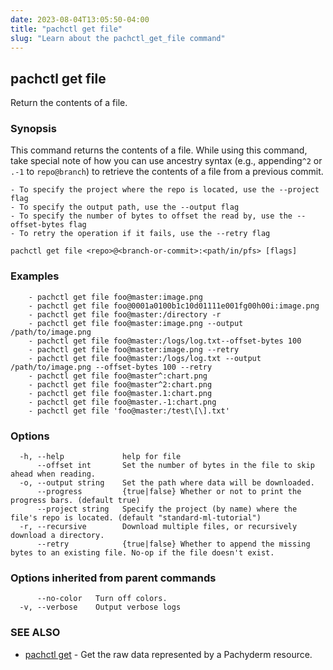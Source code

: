 ```yaml
---
date: 2023-08-04T13:05:50-04:00
title: "pachctl get file"
slug: "Learn about the pachctl_get_file command"
---
```


## pachctl get file

Return the contents of a file.

### Synopsis

This command returns the contents of a file. While using this command, take special note of how you can use ancestry syntax (e.g., appending`^2` or `.-1` to `repo@branch`) to retrieve the contents of a file from a previous commit. 

	- To specify the project where the repo is located, use the --project flag 
	- To specify the output path, use the --output flag 
	- To specify the number of bytes to offset the read by, use the --offset-bytes flag 
	- To retry the operation if it fails, use the --retry flag 


```
pachctl get file <repo>@<branch-or-commit>:<path/in/pfs> [flags]
```

### Examples

```
	- pachctl get file foo@master:image.png 
	- pachctl get file foo@0001a0100b1c10d01111e001fg00h00i:image.png 
	- pachctl get file foo@master:/directory -r 
	- pachctl get file foo@master:image.png --output /path/to/image.png 
	- pachctl get file foo@master:/logs/log.txt--offset-bytes 100 
	- pachctl get file foo@master:image.png --retry 
	- pachctl get file foo@master:/logs/log.txt --output /path/to/image.png --offset-bytes 100 --retry 
	- pachctl get file foo@master^:chart.png 
	- pachctl get file foo@master^2:chart.png  
	- pachctl get file foo@master.1:chart.png  
	- pachctl get file foo@master.-1:chart.png  
	- pachctl get file 'foo@master:/test\[\].txt'

```

### Options

```
  -h, --help             help for file
      --offset int       Set the number of bytes in the file to skip ahead when reading.
  -o, --output string    Set the path where data will be downloaded.
      --progress         {true|false} Whether or not to print the progress bars. (default true)
      --project string   Specify the project (by name) where the file's repo is located. (default "standard-ml-tutorial")
  -r, --recursive        Download multiple files, or recursively download a directory.
      --retry            {true|false} Whether to append the missing bytes to an existing file. No-op if the file doesn't exist.
```

### Options inherited from parent commands

```
      --no-color   Turn off colors.
  -v, --verbose    Output verbose logs
```

### SEE ALSO

* [pachctl get](/commands/pachctl_get/)	 - Get the raw data represented by a Pachyderm resource.

